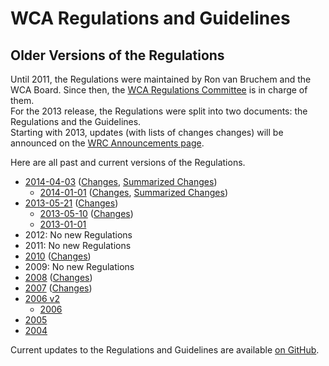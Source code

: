 # WCA Regulations and Guidelines

## Older Versions of the Regulations

Until 2011, the Regulations were maintained by Ron van Bruchem and the WCA Board. Since then, the [WCA Regulations Committee](https://www.worldcubeassociation.org/contact/wrc) is in charge of them.  
For the 2013 release, the Regulations were split into two documents: the Regulations and the Guidelines.  
Starting with 2013, updates (with lists of changes changes) will be announced on the [WRC Announcements page](https://www.worldcubeassociation.org/regulations/announcements/).

Here are all past and current versions of the Regulations.

- [2014-04-03](./official/2014-04-03/) ([Changes](https://github.com/cubing/wca-documents/compare/official-2014-01-01...official-2014-04-03#files_bucket), [Summarized Changes](https://www.worldcubeassociation.org/posts/2014-04-03))
    - [2014-01-01](./official/2014-01-01/) ([Changes](https://github.com/cubing/wca-documents/compare/diff-base-2013...official-2014-01-01#files_bucket), [Summarized Changes](https://www.worldcubeassociation.org/posts/2014-01-01))
- [2013-05-21](./official/2013-05-21/) ([Changes](https://github.com/cubing/wca-documents/compare/official-2013-05-10...official-2013-05-21#files_bucket))
    - [2013-05-10](./official/2013-05-10/) ([Changes](https://github.com/cubing/wca-documents/compare/official-2013-01-01...official-2013-05-10#files_bucket))
    - [2013-01-01](./official/2013-01-01/)
- 2012: No new Regulations
- 2011: No new Regulations
- [2010](./files/regulations2010.html) ([Changes](./files/regulations_history2010.html))
- 2009: No new Regulations
- [2008](./files/regulations2008.html) ([Changes](./files/regulations_history2009.html))
- [2007](./files/regulations2007.html) ([Changes](./files/regulations_history2008.html))
- [2006 v2](./files/regulations2006v2.html)
    - [2006](./files/regulations2006.html)
- [2005](./files/regulations2005.html)
- [2004](./files/regulations2004.html)

Current updates to the Regulations and Guidelines are available [on GitHub](https://github.com/cubing/wca-documents).
